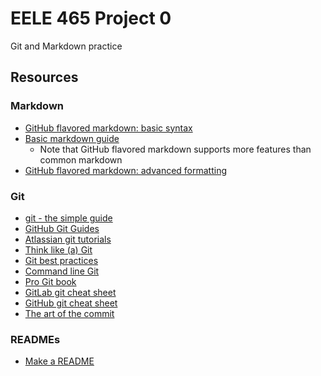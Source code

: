 # EELE 465 Project 0
Git and Markdown practice

## Resources

### Markdown

 - [GitHub flavored markdown: basic syntax](https://docs.github.com/en/get-started/writing-on-github/getting-started-with-writing-and-formatting-on-github/basic-writing-and-formatting-syntax)
 - [Basic markdown guide](https://www.markdownguide.org/basic-syntax)
   - Note that GitHub flavored markdown supports more features than common markdown
- [GitHub flavored markdown: advanced formatting](https://docs.github.com/en/get-started/writing-on-github/working-with-advanced-formatting)

### Git

- [git - the simple guide](https://rogerdudler.github.io/git-guide/)
- [GitHub Git Guides](https://github.com/git-guides/)
- [Atlassian git tutorials](https://www.atlassian.com/git/tutorials)
- [Think like (a) Git](https://think-like-a-git.net/)
- [Git best practices](https://sethrobertson.github.io/GitBestPractices/)
- [Command line Git](https://docs.gitlab.com/ee/gitlab-basics/start-using-git.html)
- [Pro Git book](https://www.git-scm.com/book/en/v2)
- [GitLab git cheat sheet](https://about.gitlab.com/images/press/git-cheat-sheet.pdf)
- [GitHub git cheat sheet](https://training.github.com/downloads/github-git-cheat-sheet/)
- [The art of the commit](https://alistapart.com/article/the-art-of-the-commit/)


### READMEs

- [Make a README](https://www.makeareadme.com/)
